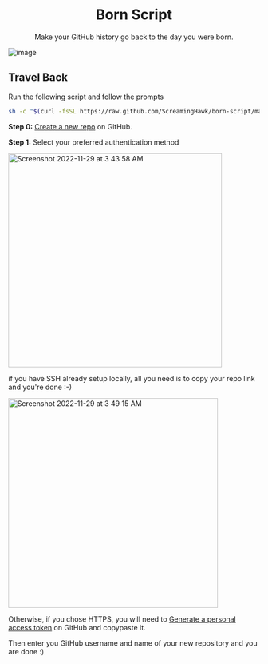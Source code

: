 <h1 align=center>Born Script</h1>

<p align=center>Make your GitHub history go back to the day you were born.</p>

![image](https://user-images.githubusercontent.com/31113245/204480442-2f858f25-9683-4c7c-8a4a-d82d0843f867.png)

## Travel Back

Run the following script and follow the prompts

```bash
sh -c "$(curl -fsSL https://raw.github.com/ScreamingHawk/born-script/master/index.sh)"
```

**Step 0:** [Create a new repo](https://github.com/new) on GitHub.

**Step 1:** Select your preferred authentication method

<img width="428" alt="Screenshot 2022-11-29 at 3 43 58 AM" src="https://user-images.githubusercontent.com/31113245/204481168-ff9ebed7-027f-4b7f-9d43-ae04c9246e00.png">

if you have SSH already setup locally, all you need is to copy your repo link and you're done :-)

<img width="420" alt="Screenshot 2022-11-29 at 3 49 15 AM" src="https://user-images.githubusercontent.com/31113245/204482278-85d1b161-9fd6-4849-8329-57a6e905884d.png">

Otherwise, if you chose HTTPS, you will need to [Generate a personal access token](https://github.com/settings/tokens/new) on GitHub and copypaste it.

Then enter you GitHub username and name of your new repository and you are done :)
